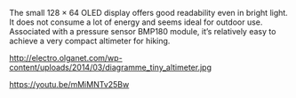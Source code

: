 The small 128 × 64 OLED display offers good readability even in bright light. It does not consume a lot of energy and seems ideal for outdoor use. Associated with a pressure sensor BMP180 module, it’s relatively easy to achieve a very compact altimeter for hiking.

http://electro.olganet.com/wp-content/uploads/2014/03/diagramme_tiny_altimeter.jpg

https://youtu.be/mMiMNTv25Bw
